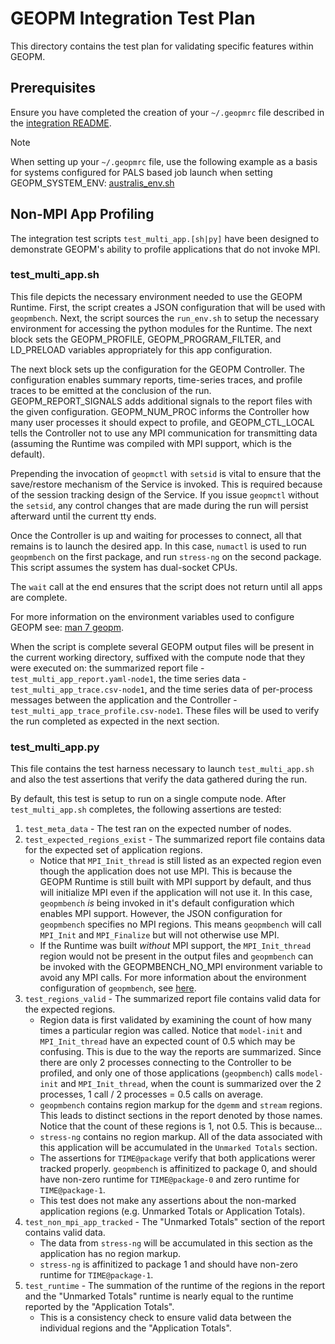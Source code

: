 GEOPM Integration Test Plan
===========================

This directory contains the test plan for validating specific
features within GEOPM.

Prerequisites
-------------

Ensure you have completed the creation of your `~/.geopmrc` file
described in the [integration README](../../README.md#prerequisites).

> [!NOTE]
> When setting up your `~/.geopmrc` file, use the following example
> as a basis for systems configured for PALS based job launch when
> setting GEOPM_SYSTEM_ENV:
> [australis_env.sh](../../config/australis_env.sh)

Non-MPI App Profiling
---------------------

The integration test scripts `test_multi_app.[sh|py]` have been
designed to demonstrate GEOPM's ability to profile applications that
do not invoke MPI.

### test_multi_app.sh
This file depicts the necessary environment needed to use the GEOPM
Runtime.  First, the script creates a JSON configuration that will be
used with `geopmbench`.  Next, the script sources the `run_env.sh` to
setup the necessary environment for accessing the python modules for
the Runtime.  The next block sets the GEOPM_PROFILE,
GEOPM_PROGRAM_FILTER, and LD_PRELOAD variables appropriately for this
app configuration.

The next block sets up the configuration for the GEOPM Controller.
The configuration enables summary reports, time-series traces, and
profile traces to be emitted at the conclusion of the run.
GEOPM_REPORT_SIGNALS adds additional signals to the report files with
the given configuration.  GEOPM_NUM_PROC informs the Controller how
many user processes it should expect to profile, and GEOPM_CTL_LOCAL
tells the Controller not to use any MPI communication for transmitting
data (assuming the Runtime was compiled with MPI support, which is the
default).

Prepending the invocation of `geopmctl` with `setsid` is vital to ensure
that the save/restore mechanism of the Service is invoked.  This is
required because of the session tracking design of the Service.  If
you issue `geopmctl` without the `setsid`, any control changes that are
made during the run will persist afterward until the current tty
ends.

Once the Controller is up and waiting for processes to connect, all
that remains is to launch the desired app.  In this case, `numactl` is
used to run `geopmbench` on the first package, and run `stress-ng` on the
second package.  This script assumes the system has dual-socket
CPUs.

The `wait` call at the end ensures that the script does not return until
all apps are complete.

For more information on the environment variables used to configure
GEOPM see: [man 7 geopm](https://geopm.github.io/geopm.7.html).

When the script is complete several GEOPM output files will be
present in the current working directory, suffixed with the compute
node that they were executed on: the summarized report file -
`test_multi_app_report.yaml-node1`, the time series data -
`test_multi_app_trace.csv-node1`, and the time series data of
per-process messages between the application and the Controller -
`test_multi_app_trace_profile.csv-node1`.  These files will be used to
verify the run completed as expected in the next section.

### test_multi_app.py
This file contains the test harness necessary to launch
`test_multi_app.sh` and also the test assertions that verify the data
gathered during the run.

By default, this test is setup to run on a single compute node.  After
`test_multi_app.sh` completes, the following assertions are tested:

1. `test_meta_data` - The test ran on the expected number of nodes.
2. `test_expected_regions_exist` - The summarized report file contains
   data for the expected set of application regions.
   - Notice that `MPI_Init_thread` is still listed as an expected
     region even though the application does not use MPI.  This is
     because the GEOPM Runtime is still built with MPI support by
     default, and thus will initialize MPI even if the application
     will not use it.  In this case, `geopmbench` *is* being invoked
     in it's default configuration which enables MPI support.
     However, the JSON configuration for `geopmbench` specifies no MPI
     regions.  This means `geopmbench` will call `MPI_Init` and
     `MPI_Finalize` but will not otherwise use MPI.
   - If the Runtime was built *without* MPI support, the
     `MPI_Init_thread`  region would not be present in the output
     files and `geopmbench` can be invoked with the GEOPMBENCH_NO_MPI
     environment variable to avoid any MPI calls. For more information
     about the environment configuration of `geopmbench`, see
     [here](https://geopm.github.io/geopmbench.1.html#environment).
3. `test_regions_valid` - The summarized report file contains valid
   data for the expected regions.
   - Region data is first validated by examining the count of how many
     times a particular region was called.  Notice that `model-init`
     and `MPI_Init_thread` have an expected count of 0.5 which may be
     confusing.  This is due to the way the reports are summarized.
     Since there are only 2 processes connecting to the Controller to
     be profiled, and only one of those applications (`geopmbench`)
     calls `model-init` and `MPI_Init_thread`, when the count is
     summarized over the 2 processes, 1 call / 2 processes = 0.5 calls
     on average.
   - `geopmbench` contains region markup for the `dgemm` and `stream`
     regions.  This leads to distinct sections in the report denoted
     by those names.  Notice that the count of these regions is 1, not
     0.5.  This is because...
   - `stress-ng` contains no region markup.  All of the data
     associated with this application will be accumulated in the
     `Unmarked Totals` section.
   - The assertions for `TIME@package` verify that both applications
     werer tracked properly.  `geopmbench` is affinitized to package
     0, and should have non-zero runtime for `TIME@package-0` and zero
     runtime for `TIME@package-1`.
   - This test does not make any assertions about the non-marked
     application regions (e.g. Unmarked Totals or Application Totals).
4. `test_non_mpi_app_tracked` - The "Unmarked Totals" section of the
   report contains valid data.
   - The data from `stress-ng` will be accumulated in this section as
     the application has no region markup.
   - `stress-ng` is affinitized to package 1 and should have non-zero
     runtime for `TIME@package-1`.
5. `test_runtime` - The summation of the runtime of the regions in the
   report and the "Unmarked Totals" runtime is nearly equal to the
   runtime reported by the "Application Totals".
   - This is a consistency check to ensure valid data between the
     individual regions and the "Application Totals".
